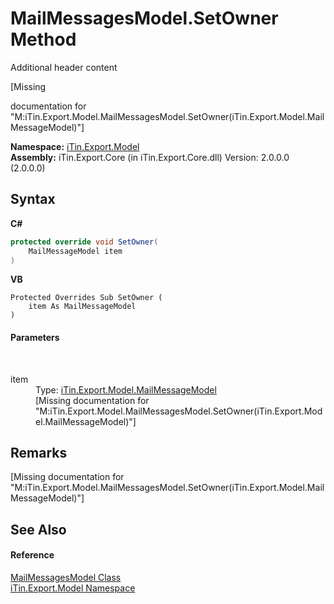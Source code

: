 # MailMessagesModel.SetOwner Method 
Additional header content 

\[Missing <summary> documentation for "M:iTin.Export.Model.MailMessagesModel.SetOwner(iTin.Export.Model.MailMessageModel)"\]

**Namespace:**&nbsp;<a href="N_iTin_Export_Model">iTin.Export.Model</a><br />**Assembly:**&nbsp;iTin.Export.Core (in iTin.Export.Core.dll) Version: 2.0.0.0 (2.0.0.0)

## Syntax

**C#**<br />
``` C#
protected override void SetOwner(
	MailMessageModel item
)
```

**VB**<br />
``` VB
Protected Overrides Sub SetOwner ( 
	item As MailMessageModel
)
```


#### Parameters
&nbsp;<dl><dt>item</dt><dd>Type: <a href="T_iTin_Export_Model_MailMessageModel">iTin.Export.Model.MailMessageModel</a><br />\[Missing <param name="item"/> documentation for "M:iTin.Export.Model.MailMessagesModel.SetOwner(iTin.Export.Model.MailMessageModel)"\]</dd></dl>

## Remarks
\[Missing <remarks> documentation for "M:iTin.Export.Model.MailMessagesModel.SetOwner(iTin.Export.Model.MailMessageModel)"\]

## See Also


#### Reference
<a href="T_iTin_Export_Model_MailMessagesModel">MailMessagesModel Class</a><br /><a href="N_iTin_Export_Model">iTin.Export.Model Namespace</a><br />
